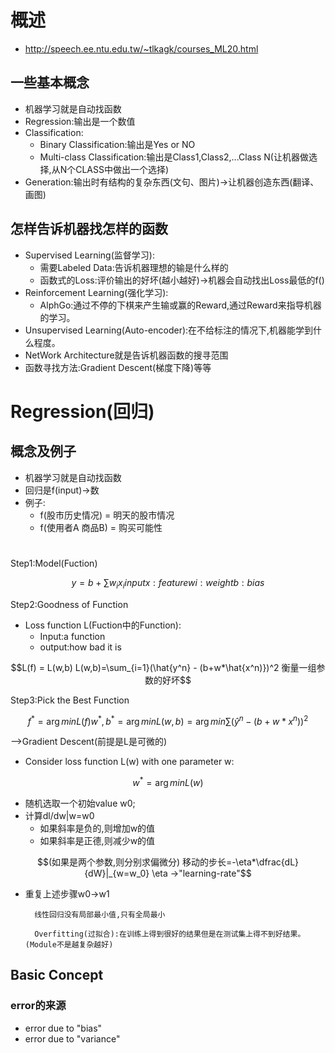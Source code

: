 # 概述
* http://speech.ee.ntu.edu.tw/~tlkagk/courses_ML20.html
## 一些基本概念
* 机器学习就是自动找函数
* Regression:输出是一个数值
* Classification:
    * Binary Classification:输出是Yes or NO
    * Multi-class Classification:输出是Class1,Class2,...Class N(让机器做选择,从N个CLASS中做出一个选择)
* Generation:输出时有结构的复杂东西(文句、图片)->让机器创造东西(翻译、画图)
## 怎样告诉机器找怎样的函数
* Supervised Learning(监督学习):
    * 需要Labeled Data:告诉机器理想的输是什么样的
    * 函数式的Loss:评价输出的好坏(越小越好)->机器会自动找出Loss最低的f()
* Reinforcement Learning(强化学习):
    * AlphGo:通过不停的下棋来产生输或赢的Reward,通过Reward来指导机器的学习。
* Unsupervised Learning(Auto-encoder):在不给标注的情况下,机器能学到什么程度。 
* NetWork Architecture就是告诉机器函数的搜寻范围
* 函数寻找方法:Gradient Descent(梯度下降)等等



#

# Regression(回归)
## 概念及例子
* 机器学习就是自动找函数
* 回归是f(input)->数
* 例子:
    * f(股市历史情况) = 明天的股市情况
    * f(使用者A 商品B) = 购买可能性
#

Step1:Model(Fuction)
```math
y=b+\sum w_ix_i

input x:feature

wi:weight

b:bias
```
Step2:Goodness of Function
- Loss function L(Fuction中的Function):
    - Input:a function
    - output:how bad it is
```math
L(f) = L(w,b)

L(w,b)=\sum_{i=1}(\hat{y^n} - (b+w*\hat{x^n)})^2


衡量一组参数的好坏
```
Step3:Pick the Best Function
```math
f^* = \arg minL(f)

w^*,b^* =\arg minL(w,b)=\arg min \sum(\hat y^n - (b+w*x^n))^2

```
-->Gradient Descent(前提是L是可微的)  
- Consider loss function L(w) with one parameter w:
```math
w^* = \arg minL(w)
```
- 随机选取一个初始value w0;
- 计算dl/dw|w=w0
    - 如果斜率是负的,则增加w的值
    - 如果斜率是正德,则减少w的值
```math
(如果是两个参数,则分别求偏微分)

移动的步长=-\eta*\dfrac{dL}{dW}|_{w=w_0}

\eta ->"learning-rate"
```

- 重复上述步骤w0->w1    

        线性回归没有局部最小值,只有全局最小
        
        Overfitting(过拟合):在训练上得到很好的结果但是在测试集上得不到好结果。(Module不是越复杂越好)

## Basic Concept

### error的来源

- error due to "bias"
- error due to "variance"


